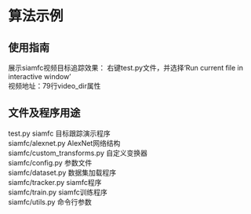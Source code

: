 # 算法示例

## 使用指南  
展示siamfc视频目标追踪效果： 右键test.py文件，并选择‘Run current file in interactive window’   
视频地址：79行video_dir属性  

## 文件及程序用途  
test.py siamfc 目标跟踪演示程序  
siamfc/alexnet.py AlexNet网络结构  
siamfc/custom_transforms.py 自定义变换器  
siamfc/config.py 参数文件  
siamfc/dataset.py 数据集加载程序  
siamfc/tracker.py siamfc程序  
siamfc/train.py siamfc训练程序  
siamfc/utils.py 命令行参数  
